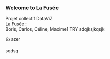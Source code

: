 ### Welcome to La Fusée

Projet collectif DataViZ  
La Fusée :  
Boris, Carlos, Céline, Maxime1
TRY
sdqjksjkqsjk

👍
azer

sqdsq
